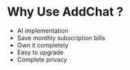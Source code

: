 # Why Use AddChat ?

- AI implementation 
- Save monthly subscription bills
- Own it completely
- Easy to upgrade
- Complete privacy